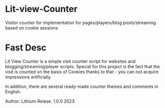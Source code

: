 # Lit-view-Counter
Visitor counter for implementation for pages/players/blog posts/streaming based on cookie sessions


# Fast Desc

Lit View Counter is a simple visit counter script for websites and blogging/streaming/player scripts. 
Special for this project is the fact that the visit is counted on the basis of Cookies thanks to that - you can not acquire impressions artificially. 

In addition, there are several ready-made counter themes and comments in English.

Author: Lithium
Relase. 1.0.0
2023
